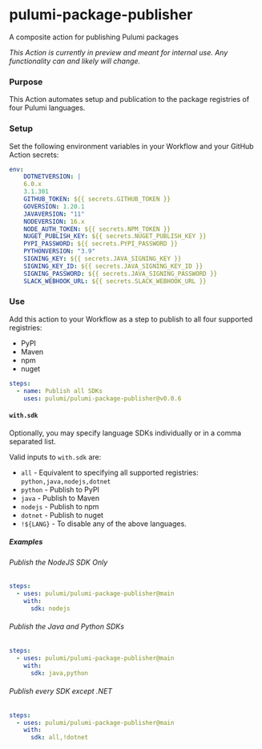 # pulumi-package-publisher
A composite action for publishing Pulumi packages

_This Action is currently in preview and meant for internal use. Any functionality can and likely will change._

### Purpose
This Action automates setup and publication to the package registries of four Pulumi languages.

### Setup

Set the following environment variables in your Workflow and your GitHub Action secrets:

```yaml
env:
    DOTNETVERSION: |
    6.0.x
    3.1.301
    GITHUB_TOKEN: ${{ secrets.GITHUB_TOKEN }}
    GOVERSION: 1.20.1
    JAVAVERSION: "11"
    NODEVERSION: 16.x
    NODE_AUTH_TOKEN: ${{ secrets.NPM_TOKEN }}
    NUGET_PUBLISH_KEY: ${{ secrets.NUGET_PUBLISH_KEY }}
    PYPI_PASSWORD: ${{ secrets.PYPI_PASSWORD }}
    PYTHONVERSION: "3.9"
    SIGNING_KEY: ${{ secrets.JAVA_SIGNING_KEY }}
    SIGNING_KEY_ID: ${{ secrets.JAVA_SIGNING_KEY_ID }}
    SIGNING_PASSWORD: ${{ secrets.JAVA_SIGNING_PASSWORD }}
    SLACK_WEBHOOK_URL: ${{ secrets.SLACK_WEBHOOK_URL }}
```

### Use

Add this action to your Workflow as a step to publish to all four supported registries:
- PyPI
- Maven
- npm
- nuget

```yaml
steps:
  - name: Publish all SDKs
    uses: pulumi/pulumi-package-publisher@v0.0.6
```

#### `with.sdk`

Optionally, you may specify language SDKs individually or in a comma separated list.

Valid inputs to `with.sdk` are:

- `all` - Equivalent to specifying all supported registries: `python,java,nodejs,dotnet`
- `python` - Publish to PyPI
- `java` - Publish to Maven
- `nodejs` - Publish to npm
- `dotnet` - Publish to nuget
- `!${LANG}` - To disable any of the above languages.

##### Examples

###### Publish the NodeJS SDK Only

```yaml
steps:
  - uses: pulumi/pulumi-package-publisher@main
    with:
      sdk: nodejs
```

###### Publish the Java and Python SDKs

```yaml
steps:
  - uses: pulumi/pulumi-package-publisher@main
    with:
      sdk: java,python
```

###### Publish every SDK except .NET

```yaml
steps:
  - uses: pulumi/pulumi-package-publisher@main
    with:
      sdk: all,!dotnet
```
